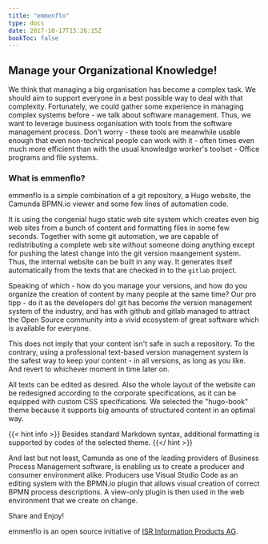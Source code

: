 ```yaml
---
title: "emmenflo"
type: docs
date: 2017-10-17T15:26:15Z
bookToc: false
---
```


## Manage your Organizational Knowledge!

We think that managing a big organisation has become a complex task. We should aim to support everyone in a best possible way to deal with that complexity. Fortunately, we could gather some experience in managing complex systems before - we talk about software management. Thus, we want to leverage business organisation with tools from the software management process. Don't worry - these tools are meanwhile usable enough that even non-technical people can work with it - often times even much more efficient than with the usual knowledge worker's toolset - Office programs and file systems.

### What is emmenflo?

emmenflo is a simple combination of a git repository, a Hugo website, the Camunda BPMN.io viewer and some few lines of automation code.

It is using the congenial hugo static web site system which creates even big web sites from a bunch of content and formatting files in some few seconds. Together with some git automation, we are capable of redistributing a complete web site without someone doing anything except for pushing the latest change into the git version maangement system. Thus, the internal website can be built in any way. It generates itself automatically from the texts that are checked in to the `gitlab` project.

Speaking of which - how do you manage your versions, and how do you organize the creation of content by many people at the same time? Our pro tipp - do it as the developers do! git has become *the* version management system of the industry, and has with github and gitlab managed to attract the Open Source community into a vivid ecosystem of great software which is available for everyone.

This does not imply that your content isn't safe in such a repository. To the contrary, using a professional text-based version management system is the safest way to keep your content - in all versions, as long as you like. And revert to whichever moment in time later on.

All texts can be edited as desired. Also the whole layout of the website can be redesigned according to the corporate specifications, as it can be equipped with custom CSS specifications. We selected the "hugo-book" theme because it supports big amounts of structured content in an optimal way.

{{< hint info >}}
Besides standard Markdown syntax, additional formatting is supported by codes of the selected theme.
{{</ hint >}}

And last but not least, Camunda as one of the leading providers of Business Process Management software, is enabling us to create a producer and consumer environment alike. Producers use Visual Studio Code as an editing system with the BPMN.io plugin that allows visual creation of correct BPMN process descriptions. A view-only plugin is then used in the web environment that we create on change.

Share and Enjoy!

emmenflo is an open source initiative of [ISR Information Products AG](https://isr.de).